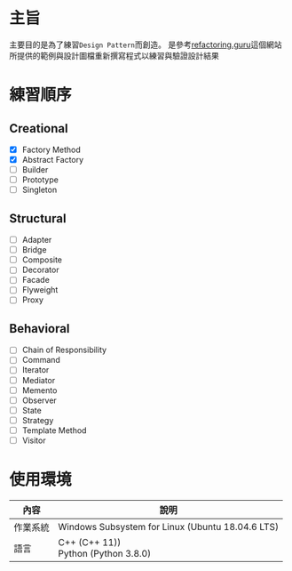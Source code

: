 # 主旨
主要目的是為了練習`Design Pattern`而創造。
是參考[refactoring.guru](https://refactoring.guru/)這個網站所提供的範例與設計圖檔重新撰寫程式以練習與驗證設計結果
# 練習順序
## Creational
- [x] Factory Method
- [x] Abstract Factory
- [ ] Builder
- [ ] Prototype
- [ ] Singleton
## Structural
- [ ] Adapter
- [ ] Bridge
- [ ] Composite
- [ ] Decorator
- [ ] Facade
- [ ] Flyweight
- [ ] Proxy
## Behavioral
- [ ] Chain of Responsibility
- [ ] Command
- [ ] Iterator
- [ ] Mediator
- [ ] Memento
- [ ] Observer
- [ ] State
- [ ] Strategy
- [ ] Template Method
- [ ] Visitor
# 使用環境
|內容|說明|
|---|---|
|作業系統| Windows Subsystem for Linux (Ubuntu 18.04.6 LTS)|
|語言| C++ (C++ 11))<br> Python (Python 3.8.0)|
